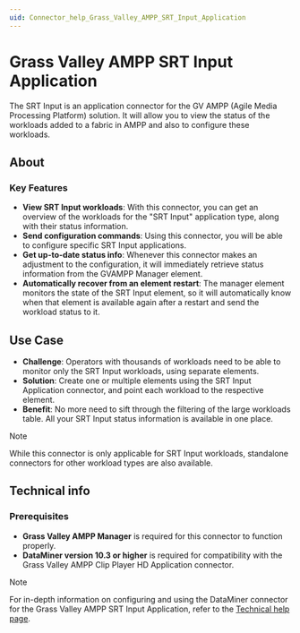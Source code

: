 ```yaml
---
uid: Connector_help_Grass_Valley_AMPP_SRT_Input_Application
---
```


# Grass Valley AMPP SRT Input Application

The SRT Input is an application connector for the GV AMPP (Agile Media Processing Platform) solution. It will allow you to view the status of the workloads added to a fabric in AMPP and also to configure these workloads.

## About

### Key Features

- **View SRT Input workloads**: With this connector, you can get an overview of the workloads for the "SRT Input" application type, along with their status information.
- **Send configuration commands**: Using this connector, you will be able to configure specific SRT Input applications.
- **Get up-to-date status info**: Whenever this connector makes an adjustment to the configuration, it will immediately retrieve status information from the GVAMPP Manager element.
- **Automatically recover from an element restart**: The manager element monitors the state of the SRT Input element, so it will automatically know when that element is available again after a restart and send the workload status to it.

## Use Case

- **Challenge**: Operators with thousands of workloads need to be able to monitor only the SRT Input workloads, using separate elements.
- **Solution**: Create one or multiple elements using the SRT Input Application connector, and point each workload to the respective element.
- **Benefit**: No more need to sift through the filtering of the large workloads table. All your SRT Input status information is available in one place.

> [!NOTE]
> While this connector is only applicable for SRT Input workloads, standalone connectors for other workload types are also available.

## Technical info

### Prerequisites

- **Grass Valley AMPP Manager** is required for this connector to function properly.
- **DataMiner version 10.3 or higher** is required for compatibility with the Grass Valley AMPP Clip Player HD Application connector.

> [!NOTE]
> For in-depth information on configuring and using the DataMiner connector for the Grass Valley AMPP SRT Input Application, refer to the [Technical help page](xref:Connector_help_Grass_Valley_AMPP_SRT_Input_Application_Technical).

